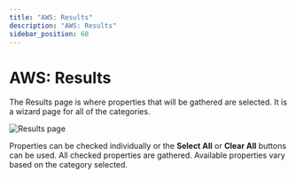 ```yaml
---
title: "AWS: Results"
description: "AWS: Results"
sidebar_position: 60
---
```


# AWS: Results

The Results page is where properties that will be gathered are selected. It is a wizard page for all
of the categories.

![Results page](/images/accessanalyzer/11.6/admin/datacollector/aws/results.webp)

Properties can be checked individually or the **Select All** or **Clear All** buttons can be used.
All checked properties are gathered. Available properties vary based on the category selected.
